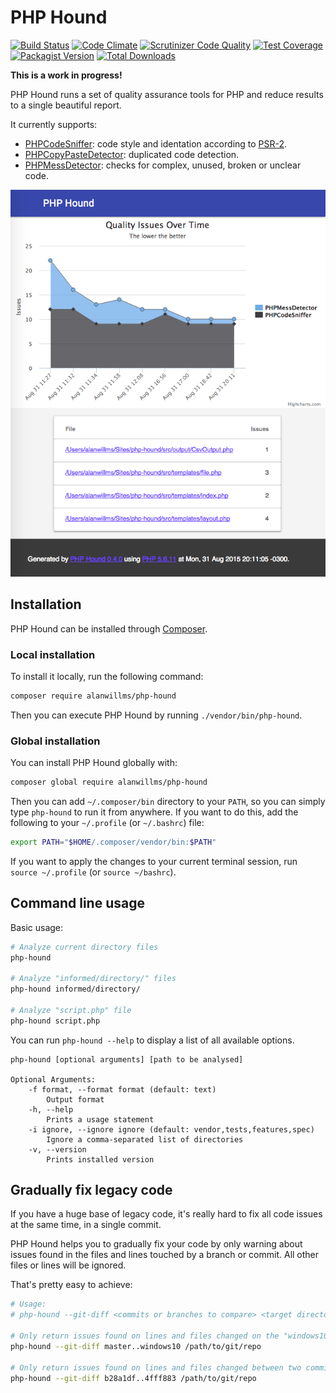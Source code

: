 # PHP Hound

[![Build Status](https://travis-ci.org/alanwillms/php-hound.svg?branch=master)](https://travis-ci.org/alanwillms/php-hound)
[![Code Climate](https://codeclimate.com/github/alanwillms/php-hound/badges/gpa.svg)](https://codeclimate.com/github/alanwillms/php-hound)
[![Scrutinizer Code Quality](https://scrutinizer-ci.com/g/alanwillms/php-hound/badges/quality-score.png?b=master)](https://scrutinizer-ci.com/g/alanwillms/php-hound/?branch=master)
[![Test Coverage](https://codeclimate.com/github/alanwillms/php-hound/badges/coverage.svg)](https://codeclimate.com/github/alanwillms/php-hound/coverage)
[![Packagist Version](https://img.shields.io/packagist/v/alanwillms/php-hound.svg)](https://packagist.org/packages/alanwillms/php-hound)
[![Total Downloads](https://img.shields.io/packagist/dt/alanwillms/php-hound.svg)](https://packagist.org/packages/alanwillms/php-hound)

**This is a work in progress!**

PHP Hound runs a set of quality assurance tools for PHP and reduce results to
a single beautiful report.

It currently supports:

* [PHPCodeSniffer](https://github.com/squizlabs/PHP_CodeSniffer): code style and
  identation according to [PSR-2](http://www.php-fig.org/psr/psr-2/).
* [PHPCopyPasteDetector](https://github.com/sebastianbergmann/phpcpd):
  duplicated code detection.
* [PHPMessDetector](https://github.com/phpmd/phpmd): checks for complex, unused,
  broken or unclear code.

![HTML index page example](html-index.png)

## Installation

PHP Hound can be installed through [Composer](https://getcomposer.org).

### Local installation

To install it locally, run the following command:

```bash
composer require alanwillms/php-hound
```

Then you can execute PHP Hound by running `./vendor/bin/php-hound`.

### Global installation

You can install PHP Hound globally with:

```bash
composer global require alanwillms/php-hound
```

Then you can add `~/.composer/bin` directory to your `PATH`, so you can
simply type `php-hound` to run it from anywhere. If you want to do this,
add the following to your `~/.profile` (or `~/.bashrc`) file:

```bash
export PATH="$HOME/.composer/vendor/bin:$PATH"
```

If you want to apply the changes to your current terminal session, run
`source ~/.profile` (or `source ~/bashrc`).

## Command line usage
Basic usage:

```bash
# Analyze current directory files
php-hound

# Analyze "informed/directory/" files
php-hound informed/directory/

# Analyze "script.php" file
php-hound script.php
```

You can run `php-hound --help` to display a list of all available options.

```
php-hound [optional arguments] [path to be analysed]

Optional Arguments:
	-f format, --format format (default: text)
		Output format
	-h, --help
		Prints a usage statement
	-i ignore, --ignore ignore (default: vendor,tests,features,spec)
		Ignore a comma-separated list of directories
	-v, --version
		Prints installed version
```

## Gradually fix legacy code

If you have a huge base of legacy code, it's really hard to fix all code issues
at the same time, in a single commit.

PHP Hound helps you to gradually fix your code by only warning about issues
found in the files and lines touched by a branch or commit. All other files
or lines will be ignored.

That's pretty easy to achieve:

```bash
# Usage:
# php-hound --git-diff <commits or branches to compare> <target directory>

# Only return issues found on lines and files changed on the "windows10" branch:
php-hound --git-diff master..windows10 /path/to/git/repo

# Only return issues found on lines and files changed between two commits
php-hound --git-diff b28a1df..4fff883 /path/to/git/repo
```
